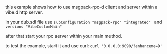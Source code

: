 this example shows how to use msgpack-rpc-d client and server within a vibe.d http server.

in your dub.sdl file use ``` subConfiguration "msgpack-rpc" "integrated"  ``` 
and ``` versions "VibeCustomMain" ```

after that start your rpc server within your main method.

to test the example, start it and use curl:
``` curl '0.0.0.0:9090/?enhanceme=D' ```

